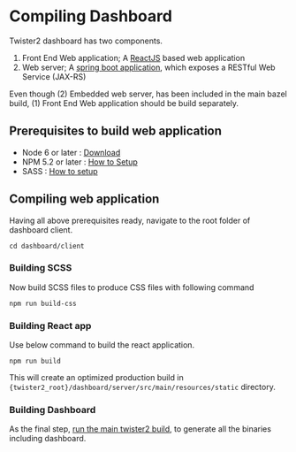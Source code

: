 # Compiling Dashboard

Twister2 dashboard has two components.

1. Front End Web application; A [ReactJS](https://reactjs.org/) based web application
2. Web server; A [spring boot application](https://spring.io/projects/spring-boot), which exposes a RESTful Web Service (JAX-RS)

Even though (2) Embedded web server, has been included in the main bazel build, (1) Front End Web application should be build separately.

## Prerequisites to build web application

* Node 6 or later : [Download](https://nodejs.org/en/download/)
* NPM 5.2 or later : [How to Setup](https://www.npmjs.com/get-npm)
* SASS : [How to setup](https://sass-lang.com/install)

## Compiling web application

Having all above prerequisites ready, navigate to the root folder of dashboard client.

```cd dashboard/client```

### Building SCSS

Now build SCSS files to produce CSS files with following command

```npm run build-css```

### Building React app

Use below command to build the react application.

```npm run build```

This will create an optimized production build in ```{twister2_root}/dashboard/server/src/main/resources/static``` directory.

### Building Dashboard

As the final step, [run the main twister2 build](./compiling.md), to generate all the binaries including dashboard.
